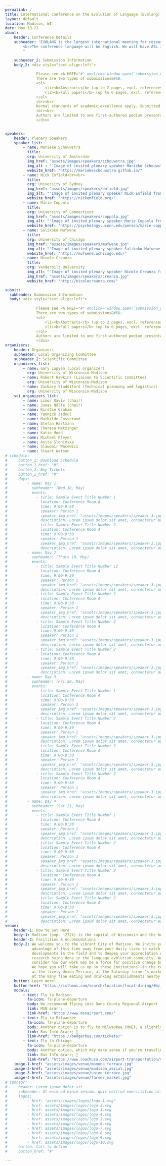```yaml
---
permalink: /
title: International Conference on the Evolution of Language (Evolang) 2024
layout: default
location: Madison, WI
date: May 18-21
about:
    header: Conference Details
    subheader: "EVOLANG is the largest international meeting for researchers working on the origins and evolution of language. The conference is highly interdisciplinary, with contributions from disciplines including, but not limited to: anthropology, archeology, artificial life, biology, cognitive science, genetics, linguistics, modeling, paleontology, physiology, primatology, and psychology. Typically, about 300 delegates attend, with representatives from all these disciplines.<br>
        <br>The conference language will be English. We will have ASL interpreters on hand for providing interpreting to/from ASL (other sign languages may be a possibility) To gauge demand for interpreting services, please <a href = 'https://docs.google.com/forms/d/e/1FAIpQLSejSkSKxD1BEndXDIARr75xI4p1KBpa7GBAZskD_lJnzuJP8g/viewform'><b>complete this survey</b></a> if you think you could benefit from sign language interpreting.
        " 

    subheader_2: Submission Information
    body_2: <div style="text-align:left">
    
              Please see <A HREF="#" onclick='window.open(`submission_details/#info-2`, `_self`);'><b>here</b></A> for complete information on submission requirements.<br>
              There are two types of submissions&#58;
              <ol>
                  <li><b>Abstracts</b> (up to 2 pages, excl. references and acknowledgements). </li>
                  <li><b>Full papers</b> (up to 6 pages, excl. references and acknowledgements)</li> 
              </ol>
              <br><br>
              Normal standards of academic excellence apply. Submitted papers should make clear how they advance the study of language evolution and relate any novel results to up to date scientific literature. Submissions should make clear the method by which their claims are substantiated, the nature of the relevant data, and/or the core of the theoretical argument. Submissions centered around empirical studies should not rest on preliminary results. All submissions are refereed by at least three relevant referees, and acceptance is based on a scoring scheme pooling the reports of the referees. In recent conferences, the acceptance rate has been about 50%. The conference showcases both oral presentations and poster presentations.
              <br><br>
              Authors are limited to one first-authored podium presentation (15 min talk + 5 min Q&A) and one first-authored poster. There is no limit on the number of submissions for which you can be a non-first author. When submitting, please indicate your preferred mode of presentation (podium talk or poster). We hope to see as many of you as possible in person, but we understand that travel to the US is not possible for all presenters. We will be able to offer a limited number of virtual flash talks and podium presentations.  All accepted submissions will be published in an online proceedings volume to appear before the start of the conference. <b>Submissions portal will open Sept 7th, 2023.</b> In addition, we are soliciting <A HREF="#" onclick='window.open(`submission_details/#info-1`, `_self`);'><b>workshop proposals</b></A> which should be emailed directly to Gary Lupyan at <a href='mailto:lupyan@wisc.edu'>lupyan@wisc.edu</a>.
              </div>

              
speakers:
    header: Plenary Speakers
    speaker_list:
        - name: Marieke Schouwstra
          title:
          org: University of Amsterdam
          img_href: "assets/images/speakers/schouwstra.jpg"
          img_alt : "'Image of invited plenary speaker Marieke Schouwstra from University of Amsterdam'"
          website_href: "https://mariekeschouwstra.github.io/"
        - name: Nick Enfield<br><br>
          title:
          org: University of Sydney
          img_href: "assets/images/speakers/enfield.jpg"
          img_alt: "'Image of invited plenary speaker Nick Enfield from University of Sydney'"
          website_href: "https://nickenfield.org/"
        - name: Marie Coppola
          title: 
          org: University of Connecticut
          img_href: "assets/images/speakers/coppola.jpg"
          img_alt: "'Image of invited plenary speaker Marie Coppola from University of Connecticut'"
          website_href: "https://psychology.uconn.edu/person/marie-coppola/"
        - name: Salikoko Mufwene
          title:
          org: University of Chicago
          img_href: "assets/images/speakers/mufwene.jpg"
          img_alt: "'Image of invited plenary speaker Salikoko Mufwene from University of Chicago'"
          website_href: "https://mufwene.uchicago.edu/"
        - name: Nicole Creanza
          title: 
          org: Vanderbilt University
          img_alt: "'Image of invited plenary speaker Nicole Creanza from Vanderbilt University'"
          img_href: "assets/images/speakers/creanza.jpg"
          website_href: "http://nicolecreanza.com/"

submit:
  subheader: Submission Information
  body: <div style="text-align:left">
    
              Please see <A HREF="#" onclick='window.open(`submission_details/#info-2`, `_self`);'><b>here</b></A> for complete information on submission requirements.<br>
              There are two types of submissions&#58;
              <ol>
                  <li><b>Abstracts</b> (up to 2 pages, excl. references and acknowledgements). </li>
                  <li><b>Full papers</b> (up to 6 pages, excl. references and acknowledgements)</li> 
              </ol>
              Authors are limited to one first-authored podium presentation (15 min talk + 5 min Q&A) and one first-authored poster. There is no limit on the number of submissions for which you can be a non-first author. When submitting, please indicate your preferred mode of presentation (podium talk or poster). We hope to see as many of you as possible in person, but we understand that travel to the US is not possible for all presenters. We will be able to offer a limited number of virtual flash talks and podium presentations.  All accepted submissions will be published in an online proceedings volume to appear before the start of the conference. <b>Submissions portal will open Sept 7th, 2023.</b> In addition, we are soliciting <A HREF="#" onclick='window.open(`submission_details/#info-1`, `_self`);'><b>workshop proposals</b></A> which should be emailed directly to Gary Lupyan at <a href='mailto:lupyan@wisc.edu'>lupyan@wisc.edu</a>.
              </div>
organizers:
    header: Organizers
    subheader: Local Organizing Committee
    subheader_2: Scientific Committee
    organizers_list:
        - name: Gary Lupyan (Local organizer)
          org: University of Wisconsin-Madison
        - name: Robert Hawkins (Liaison to Scientific Committee)
          org: University of Wisconsin-Madison
        - name: Zachary Studdiford (Technical planning and logistics) 
          org: University of Wisconsin-Madison
    sci_organizers_list:
        - name: Limor Raviv (chair)
        - name: Jonas Nölle (chair)
        - name: Kirstie Graham
        - name: Yannick Jadoul
        - name: Mathilde Josserand
        - name: Stefan Hartmann
        - name: Theresa Matzinger
        - name: Katie Mudd
        - name: Michael Pleyer
        - name: Anita Slonimska
        - name: Slawomir Wacewicz
        - name: Stuart Watson
# schedule:
#     button_1: Download Schedule
#     button_1_href: "#"
#     button_2: Buy Tickets
#     button_2_href: "#"    
#     days:
#         - name: Day 1
#           subheader: (Wed 18, May)
#           events:
#             - title: Sample Event Title Number 1
#               location: Conference Room A
#               time: 9:00-9:30
#               speaker: Person 1
#               speaker_img_href: "assets/images/speakers/speaker-3.jpg"
#               description: Lorem ipsum dolor sit amet, consectetur adipiscing elit, sed do eiusmod tempor incididunt ut labore et dolore magna aliqua. Ut enim ad minim veniam, quis nostrud exercitation ullamco laboris nisi ut aliquip ex ea commodo consequat.
#             - title: Sample Event Title Number 2
#               location: Conference Room A
#               time: 9:00-9:30
#               speaker: Person 1
#               speaker_img_href: "assets/images/speakers/speaker-3.jpg"
#               description: Lorem ipsum dolor sit amet, consectetur adipiscing elit, sed do eiusmod tempor incididunt ut labore et dolore magna aliqua. Ut enim ad minim veniam, quis nostrud exercitation ullamco laboris nisi ut aliquip ex ea commodo consequat.
#         - name: Day 2
#           subheader: (Thurs 19, May)
#           events:
#             - title: Sample Event Title Number 12
#               location: Conference Room A
#               time: 9:00-9:30
#               speaker: Person 1
#               speaker_img_href: "assets/images/speakers/speaker-3.jpg"
#               description: Lorem ipsum dolor sit amet, consectetur adipiscing elit, sed do eiusmod tempor incididunt ut labore et dolore magna aliqua. Ut enim ad minim veniam, quis nostrud exercitation ullamco laboris nisi ut aliquip ex ea commodo consequat.
#             - title: Sample Event Title Number 2
#               location: Conference Room A
#               time: 9:00-9:30
#               speaker: Person 1
#               speaker_img_href: "assets/images/speakers/speaker-3.jpg"
#               description: Lorem ipsum dolor sit amet, consectetur adipiscing elit, sed do eiusmod tempor incididunt ut labore et dolore magna aliqua. Ut enim ad minim veniam, quis nostrud exercitation ullamco laboris nisi ut aliquip ex ea commodo consequat.
#             - title: Sample Event Title Number 2
#               location: Conference Room A
#               time: 9:00-9:30
#               speaker: Person 1
#               speaker_img_href: "assets/images/speakers/speaker-3.jpg"
#               description: Lorem ipsum dolor sit amet, consectetur adipiscing elit, sed do eiusmod tempor incididunt ut labore et dolore magna aliqua. Ut enim ad minim veniam, quis nostrud exercitation ullamco laboris nisi ut aliquip ex ea commodo consequat.
#             - title: Sample Event Title Number 2
#               location: Conference Room A
#               time: 9:00-9:30
#               speaker: Person 1
#               speaker_img_href: "assets/images/speakers/speaker-3.jpg"
#               description: Lorem ipsum dolor sit amet, consectetur adipiscing elit, sed do eiusmod tempor incididunt ut labore et dolore magna aliqua. Ut enim ad minim veniam, quis nostrud exercitation ullamco laboris nisi ut aliquip ex ea commodo consequat.
#         - name: Day 3
#           subheader: (Fri 20, May)
#           events:
#             - title: Sample Event Title Number 1
#               location: Conference Room A
#               time: 9:00-9:30
#               speaker: Person 1
#               speaker_img_href: "assets/images/speakers/speaker-3.jpg"
#               description: Lorem ipsum dolor sit amet, consectetur adipiscing elit, sed do eiusmod tempor incididunt ut labore et dolore magna aliqua. Ut enim ad minim veniam, quis nostrud exercitation ullamco laboris nisi ut aliquip ex ea commodo consequat.
#             - title: Sample Event Title Number 2
#               location: Conference Room A
#               time: 9:00-9:30
#               speaker: Person 1
#               speaker_img_href: "assets/images/speakers/speaker-3.jpg"
#               description: Lorem ipsum dolor sit amet, consectetur adipiscing elit, sed do eiusmod tempor incididunt ut labore et dolore magna aliqua. Ut enim ad minim veniam, quis nostrud exercitation ullamco laboris nisi ut aliquip ex ea commodo consequat.
#             - title: Sample Event Title Number 2
#               location: Conference Room A
#               time: 9:00-9:30
#               speaker: Person 1
#               speaker_img_href: "assets/images/speakers/speaker-3.jpg"
#               description: Lorem ipsum dolor sit amet, consectetur adipiscing elit, sed do eiusmod tempor incididunt ut labore et dolore magna aliqua. Ut enim ad minim veniam, quis nostrud exercitation ullamco laboris nisi ut aliquip ex ea commodo consequat.
#             - title: Sample Event Title Number 2
#               location: Conference Room A
#               time: 9:00-9:30
#               speaker: Person 1
#               speaker_img_href: "assets/images/speakers/speaker-3.jpg"
#               description: Lorem ipsum dolor sit amet, consectetur adipiscing elit, sed do eiusmod tempor incididunt ut labore et dolore magna aliqua. Ut enim ad minim veniam, quis nostrud exercitation ullamco laboris nisi ut aliquip ex ea commodo consequat.
#         - name: Day 4
#           subheader: (Sat 21, May)
#           events:
#             - title: Sample Event Title Number 1
#               location: Conference Room A
#               time: 9:00-9:30
#               speaker: Person 1
#               speaker_img_href: "assets/images/speakers/speaker-3.jpg"
#               description: Lorem ipsum dolor sit amet, consectetur adipiscing elit, sed do eiusmod tempor incididunt ut labore et dolore magna aliqua. Ut enim ad minim veniam, quis nostrud exercitation ullamco laboris nisi ut aliquip ex ea commodo consequat.
#             - title: Sample Event Title Number 2
#               location: Conference Room A
#               time: 9:00-9:30
#               speaker: Person 1
#               speaker_img_href: "assets/images/speakers/speaker-3.jpg"
#               description: Lorem ipsum dolor sit amet, consectetur adipiscing elit, sed do eiusmod tempor incididunt ut labore et dolore magna aliqua. Ut enim ad minim veniam, quis nostrud exercitation ullamco laboris nisi ut aliquip ex ea commodo consequat.
#             - title: Sample Event Title Number 2
#               location: Conference Room A
#               time: 9:00-9:30
#               speaker: Person 1
#               speaker_img_href: "assets/images/speakers/speaker-3.jpg"
#               description: Lorem ipsum dolor sit amet, consectetur adipiscing elit, sed do eiusmod tempor incididunt ut labore et dolore magna aliqua. Ut enim ad minim veniam, quis nostrud exercitation ullamco laboris nisi ut aliquip ex ea commodo consequat.
#             - title: Sample Event Title Number 2
#               location: Conference Room A
#               time: 9:00-9:30
#               speaker: Person 1
#               speaker_img_href: "assets/images/speakers/speaker-3.jpg"
#               description: Lorem ipsum dolor sit amet, consectetur adipiscing elit, sed do eiusmod tempor incididunt ut labore et dolore magna aliqua. Ut enim ad minim veniam, quis nostrud exercitation ullamco laboris nisi ut aliquip ex ea commodo consequat.
venue:
    header-1: How to Get Here
    body-1: Madison (pop. ~272k) is the capital of Wisconsin and the home of University of Wisconsin's flagship campus. The conference will be held at the Monona Terrace--a beautiful conference venue designed by Frank Lloyd Wright on the shores of Lake Monona. 
    header-2: Facilities & Accommodations
    body-2: We welcome you to the vibrant City of Madison. We invite you to take 
            advantage of this time away from your daily lives to catch up on the latest
            developments in the field and to deepen your appreciation of the amazing
            research being done in the language evolution community. We also invite you to
            consider how our work may be a force for positive change back in the real world.
            We hope you will take us up on these invitations--in the conference hall,
            at the lively Union Terrace, at the Saturday farmer’s market on the Capitol Square, and
            at the many fine eating and drinking establishments nearby.
    button: Learn more!
    button-href: "https://isthmus.com/search/location/local-dining/#mz_id=5&ql_id=1&letter_filter=all&ord=last_modified&page=1"
    modals:
        - text: Fly to Madison
          fa-icon: fa-plane-departure
          body: We recommend flying into Dane County Regional Airport (MSN) which has nonstop flights to many major cities around the country and has the benefit of being just 10 minutes from downtown Madison. From MSN, you can get to downtown using a taxi, Uber, or Lyft.
          link: MSN &rarr;
          link-href: "https://www.msnairport.com/"
        - text: Fly to Milwaukee 
          fa-icon: fa-plane-departure
          body: Another option is to fly to Milwaukee (MKE), a slightly larger airport, about 80 miles East of Madison. Milwaukee has more flights and depending on your origin may be cheaper. There's a direct bus from MKE to Madison, but make sure to check the bus schedule first.
          link: Bus Info &rarr; 🚌
          link-href: "https://badgerbus.com/tickets/"
        - text: Fly to Chicago
          fa-icon: fa-plane-departure
          body: Another option, which may make sense if you're traveling internationally, is to fly to Chicago's O'Hare airport (ORD, about 130 miles Southeast of Madison) and take a bus to Madison (~3hrs, but is sometimes faster than connecting to a flight to Madison). 
          link: Bus Info &rarr; 🚌
          link-href: "https://www.coachusa.com/airport-transportation/van-galder/bus-schedule"
    image-1-href: "assets/images/venue/monona_terrace.jpg"
    image-2-href: "assets/images/venue/madison_aerial.jpg"
    image-3-href: "assets/images/venue/union_terrace.jpg"
    image-4-href: "assets/images/venue/farmer_market.jpg"
# sponsor:
#     header: Lorem ipsum dolor sit
#     subheader: Ut enim ad minim veniam, quis nostrud exercitation ullamco laboris nisi ut aliquip ex ea commodo consequat.
#     logos:
#         - href: "assets/images/logos/logo-1.svg"
#         - href: assets/images/logos/logo-2.svg
#         - href: assets/images/logos/logo-3.svg
#         - href: assets/images/logos/logo-4.svg
#         - href: assets/images/logos/logo-5.svg
#         - href: assets/images/logos/logo-6.svg
#         - href: assets/images/logos/logo-7.svg
#         - href: assets/images/logos/logo-8.svg
#         - href: assets/images/logos/logo-9.svg
#         - href: assets/images/logos/logo-10.svg
#     button: Call to Action
#     button_href: "#"

---
```

